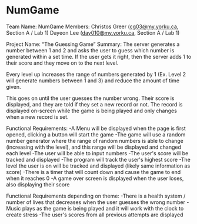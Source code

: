 # NumGame
Team Name: NumGame
Members: 
Christos Greer (cg03@my.yorku.ca, Section A / Lab 1)
Dayeon Lee (day010@my.yorku.ca, Section A / Lab 1)



Project Name: “The Guessing Game”
Summary: 
The server generates a number between 1 and 2  and asks the user to guess which number is generated within a set time. If the user gets it right, then the server adds 1 to their score and they move on to the next level. 

Every level up increases the range of numbers generated by 1 (Ex. Level 2 will generate numbers between 1 and 3) and reduce the amount of time given.

This goes on until the user guesses the number wrong. Their score is displayed, and they are told if they set a new record or not. The record is displayed on-screen while the game is being played and only changes when a new record is set.

Functional Requirements:
-A Menu will be displayed when the page is first opened, clicking a button will start the game
-The game will use a random number generator where the range of random numbers is able to change (increasing with the level), and this range will be displayed and changed each level
-The user will be able to input numbers
-The user's score will be tracked and displayed
-The program will track the user's highest score
-The level the user is on will be tracked and displayed (likely same information as score)
-There is a timer that will count down and cause the game to end when it reaches 0
-A game over screen is displayed when the user loses, also displaying their score

Functional Requirements depending on theme:
-There is a health system / number of lives that decreases when the user guesses the wrong number
-Music plays as the game is being played and it will work with the clock to create stress
-The user's scores from all previous attempts are displayed